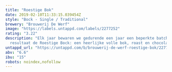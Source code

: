 ```yaml
---
title: "Roestige Bok"
date: 2019-02-10T11:33:15.039454Z
style: "Bock - Single / Traditional"
brewery: "Brouwerij De Werf"
image: "https://labels.untappd.com/labels/2277252"
rating: "3.22"
description: "Elk jaar bewaren we gedurende een jaar een beperkte batch van onze Bock, we laten em doorroesten met als   resultaat de Roestige Bock: een heerlijke volle bok, roast en chocolade tinten en droge smaak. Proost! Beschikbaar zolang de voorraad strekt."
untappd_url: "https://untappd.com/b/brouwerij-de-werf-roestige-bok/2277252"
abv: "6.6"
ibu: "15"
robots: noindex,nofollow
---
```

